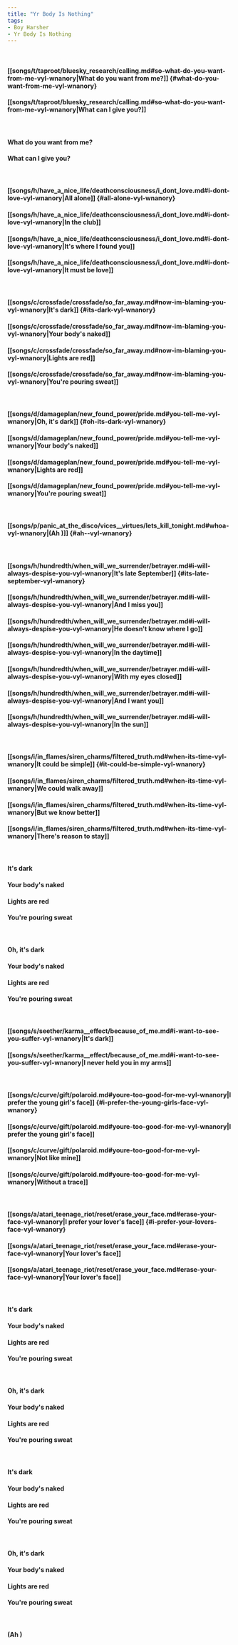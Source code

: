 ```yaml
---
title: "Yr Body Is Nothing"
tags:
- Boy Harsher
- Yr Body Is Nothing
---
```

&nbsp;
#### [[songs/t/taproot/bluesky_research/calling.md#so-what-do-you-want-from-me-vyl-wnanory|What do you want from me?]] {#what-do-you-want-from-me-vyl-wnanory}
#### [[songs/t/taproot/bluesky_research/calling.md#so-what-do-you-want-from-me-vyl-wnanory|What can I give you?]]
&nbsp;
#### What do you want from me?
#### What can I give you?
&nbsp;
#### [[songs/h/have_a_nice_life/deathconsciousness/i_dont_love.md#i-dont-love-vyl-wnanory|All alone]] {#all-alone-vyl-wnanory}
#### [[songs/h/have_a_nice_life/deathconsciousness/i_dont_love.md#i-dont-love-vyl-wnanory|In the club]]
#### [[songs/h/have_a_nice_life/deathconsciousness/i_dont_love.md#i-dont-love-vyl-wnanory|It's where I found you]]
#### [[songs/h/have_a_nice_life/deathconsciousness/i_dont_love.md#i-dont-love-vyl-wnanory|It must be love]]
&nbsp;
#### [[songs/c/crossfade/crossfade/so_far_away.md#now-im-blaming-you-vyl-wnanory|It's dark]] {#its-dark-vyl-wnanory}
#### [[songs/c/crossfade/crossfade/so_far_away.md#now-im-blaming-you-vyl-wnanory|Your body's naked]]
#### [[songs/c/crossfade/crossfade/so_far_away.md#now-im-blaming-you-vyl-wnanory|Lights are red]]
#### [[songs/c/crossfade/crossfade/so_far_away.md#now-im-blaming-you-vyl-wnanory|You're pouring sweat]]
&nbsp;
#### [[songs/d/damageplan/new_found_power/pride.md#you-tell-me-vyl-wnanory|Oh, it's dark]] {#oh-its-dark-vyl-wnanory}
#### [[songs/d/damageplan/new_found_power/pride.md#you-tell-me-vyl-wnanory|Your body's naked]]
#### [[songs/d/damageplan/new_found_power/pride.md#you-tell-me-vyl-wnanory|Lights are red]]
#### [[songs/d/damageplan/new_found_power/pride.md#you-tell-me-vyl-wnanory|You're pouring sweat]]
&nbsp;
#### [[songs/p/panic_at_the_disco/vices__virtues/lets_kill_tonight.md#whoa-vyl-wnanory|(Ah )]] {#ah--vyl-wnanory}
&nbsp;
#### [[songs/h/hundredth/when_will_we_surrender/betrayer.md#i-will-always-despise-you-vyl-wnanory|It's late September]] {#its-late-september-vyl-wnanory}
#### [[songs/h/hundredth/when_will_we_surrender/betrayer.md#i-will-always-despise-you-vyl-wnanory|And I miss you]]
#### [[songs/h/hundredth/when_will_we_surrender/betrayer.md#i-will-always-despise-you-vyl-wnanory|He doesn't know where I go]]
#### [[songs/h/hundredth/when_will_we_surrender/betrayer.md#i-will-always-despise-you-vyl-wnanory|In the daytime]]
#### [[songs/h/hundredth/when_will_we_surrender/betrayer.md#i-will-always-despise-you-vyl-wnanory|With my eyes closed]]
#### [[songs/h/hundredth/when_will_we_surrender/betrayer.md#i-will-always-despise-you-vyl-wnanory|And I want you]]
#### [[songs/h/hundredth/when_will_we_surrender/betrayer.md#i-will-always-despise-you-vyl-wnanory|In the sun]]
&nbsp;
#### [[songs/i/in_flames/siren_charms/filtered_truth.md#when-its-time-vyl-wnanory|It could be simple]] {#it-could-be-simple-vyl-wnanory}
#### [[songs/i/in_flames/siren_charms/filtered_truth.md#when-its-time-vyl-wnanory|We could walk away]]
#### [[songs/i/in_flames/siren_charms/filtered_truth.md#when-its-time-vyl-wnanory|But we know better]]
#### [[songs/i/in_flames/siren_charms/filtered_truth.md#when-its-time-vyl-wnanory|There's reason to stay]]
&nbsp;
#### It's dark
#### Your body's naked
#### Lights are red
#### You're pouring sweat
&nbsp;
#### Oh, it's dark
#### Your body's naked
#### Lights are red
#### You're pouring sweat
&nbsp;
#### [[songs/s/seether/karma__effect/because_of_me.md#i-want-to-see-you-suffer-vyl-wnanory|It's dark]]
#### [[songs/s/seether/karma__effect/because_of_me.md#i-want-to-see-you-suffer-vyl-wnanory|I never held you in my arms]]
&nbsp;
#### [[songs/c/curve/gift/polaroid.md#youre-too-good-for-me-vyl-wnanory|I prefer the young girl's face]] {#i-prefer-the-young-girls-face-vyl-wnanory}
#### [[songs/c/curve/gift/polaroid.md#youre-too-good-for-me-vyl-wnanory|I prefer the young girl's face]]
#### [[songs/c/curve/gift/polaroid.md#youre-too-good-for-me-vyl-wnanory|Not like mine]]
#### [[songs/c/curve/gift/polaroid.md#youre-too-good-for-me-vyl-wnanory|Without a trace]]
&nbsp;
#### [[songs/a/atari_teenage_riot/reset/erase_your_face.md#erase-your-face-vyl-wnanory|I prefer your lover's face]] {#i-prefer-your-lovers-face-vyl-wnanory}
#### [[songs/a/atari_teenage_riot/reset/erase_your_face.md#erase-your-face-vyl-wnanory|Your lover's face]]
#### [[songs/a/atari_teenage_riot/reset/erase_your_face.md#erase-your-face-vyl-wnanory|Your lover's face]]
&nbsp;
#### It's dark
#### Your body's naked
#### Lights are red
#### You're pouring sweat
&nbsp;
#### Oh, it's dark
#### Your body's naked
#### Lights are red
#### You're pouring sweat
&nbsp;
#### It's dark
#### Your body's naked
#### Lights are red
#### You're pouring sweat
&nbsp;
#### Oh, it's dark
#### Your body's naked
#### Lights are red
#### You're pouring sweat
&nbsp;
#### (Ah )
